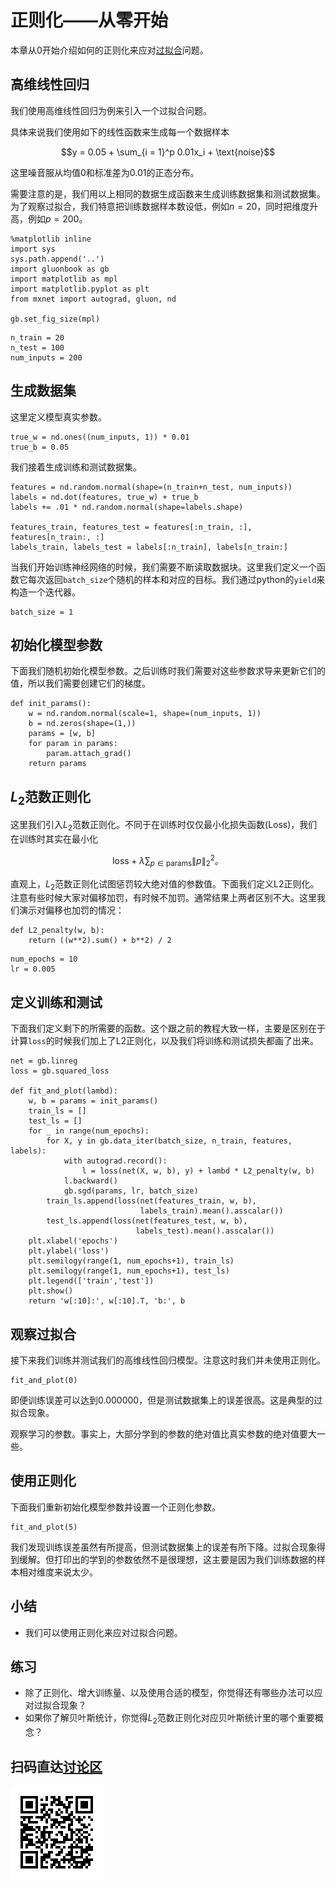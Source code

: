# 正则化——从零开始

本章从0开始介绍如何的正则化来应对[过拟合](underfit-overfit.md)问题。

## 高维线性回归

我们使用高维线性回归为例来引入一个过拟合问题。


具体来说我们使用如下的线性函数来生成每一个数据样本

$$y = 0.05 + \sum_{i = 1}^p 0.01x_i +  \text{noise}$$

这里噪音服从均值0和标准差为0.01的正态分布。

需要注意的是，我们用以上相同的数据生成函数来生成训练数据集和测试数据集。为了观察过拟合，我们特意把训练数据样本数设低，例如$n=20$，同时把维度升高，例如$p=200$。

```{.python .input}
%matplotlib inline
import sys
sys.path.append('..')
import gluonbook as gb
import matplotlib as mpl
import matplotlib.pyplot as plt
from mxnet import autograd, gluon, nd

gb.set_fig_size(mpl)
```

```{.python .input  n=1}
n_train = 20
n_test = 100
num_inputs = 200
```

## 生成数据集


这里定义模型真实参数。

```{.python .input  n=2}
true_w = nd.ones((num_inputs, 1)) * 0.01
true_b = 0.05
```

我们接着生成训练和测试数据集。

```{.python .input  n=3}
features = nd.random.normal(shape=(n_train+n_test, num_inputs))
labels = nd.dot(features, true_w) + true_b
labels += .01 * nd.random.normal(shape=labels.shape)

features_train, features_test = features[:n_train, :], features[n_train:, :]
labels_train, labels_test = labels[:n_train], labels[n_train:]
```

当我们开始训练神经网络的时候，我们需要不断读取数据块。这里我们定义一个函数它每次返回`batch_size`个随机的样本和对应的目标。我们通过python的`yield`来构造一个迭代器。

```{.python .input  n=4}
batch_size = 1
```

## 初始化模型参数

下面我们随机初始化模型参数。之后训练时我们需要对这些参数求导来更新它们的值，所以我们需要创建它们的梯度。

```{.python .input  n=5}
def init_params():
    w = nd.random.normal(scale=1, shape=(num_inputs, 1))
    b = nd.zeros(shape=(1,))
    params = [w, b]
    for param in params:
        param.attach_grad()
    return params
```

## $L_2$范数正则化

这里我们引入$L_2$范数正则化。不同于在训练时仅仅最小化损失函数(Loss)，我们在训练时其实在最小化

$$\text{loss} + \lambda \sum_{p \in \textrm{params}}\|p\|_2^2。$$

直观上，$L_2$范数正则化试图惩罚较大绝对值的参数值。下面我们定义L2正则化。注意有些时候大家对偏移加罚，有时候不加罚。通常结果上两者区别不大。这里我们演示对偏移也加罚的情况：

```{.python .input  n=6}
def L2_penalty(w, b):
    return ((w**2).sum() + b**2) / 2
```

```{.python .input}
num_epochs = 10
lr = 0.005
```

## 定义训练和测试

下面我们定义剩下的所需要的函数。这个跟之前的教程大致一样，主要是区别在于计算`loss`的时候我们加上了L2正则化，以及我们将训练和测试损失都画了出来。

```{.python .input  n=7}
net = gb.linreg
loss = gb.squared_loss

def fit_and_plot(lambd):
    w, b = params = init_params()
    train_ls = []
    test_ls = []
    for _ in range(num_epochs):        
        for X, y in gb.data_iter(batch_size, n_train, features, labels):
            with autograd.record():
                l = loss(net(X, w, b), y) + lambd * L2_penalty(w, b)
            l.backward()
            gb.sgd(params, lr, batch_size)
        train_ls.append(loss(net(features_train, w, b),
                             labels_train).mean().asscalar())
        test_ls.append(loss(net(features_test, w, b),
                            labels_test).mean().asscalar())
    plt.xlabel('epochs')
    plt.ylabel('loss')
    plt.semilogy(range(1, num_epochs+1), train_ls)
    plt.semilogy(range(1, num_epochs+1), test_ls)
    plt.legend(['train','test'])
    plt.show()
    return 'w[:10]:', w[:10].T, 'b:', b
```

## 观察过拟合

接下来我们训练并测试我们的高维线性回归模型。注意这时我们并未使用正则化。

```{.python .input  n=8}
fit_and_plot(0)
```

即便训练误差可以达到0.000000，但是测试数据集上的误差很高。这是典型的过拟合现象。

观察学习的参数。事实上，大部分学到的参数的绝对值比真实参数的绝对值要大一些。


## 使用正则化

下面我们重新初始化模型参数并设置一个正则化参数。

```{.python .input  n=9}
fit_and_plot(5)
```

我们发现训练误差虽然有所提高，但测试数据集上的误差有所下降。过拟合现象得到缓解。但打印出的学到的参数依然不是很理想，这主要是因为我们训练数据的样本相对维度来说太少。

## 小结

* 我们可以使用正则化来应对过拟合问题。

## 练习

* 除了正则化、增大训练量、以及使用合适的模型，你觉得还有哪些办法可以应对过拟合现象？
* 如果你了解贝叶斯统计，你觉得$L_2$范数正则化对应贝叶斯统计里的哪个重要概念？

## 扫码直达[讨论区](https://discuss.gluon.ai/t/topic/984)

![](../img/qr_reg-scratch.svg)
